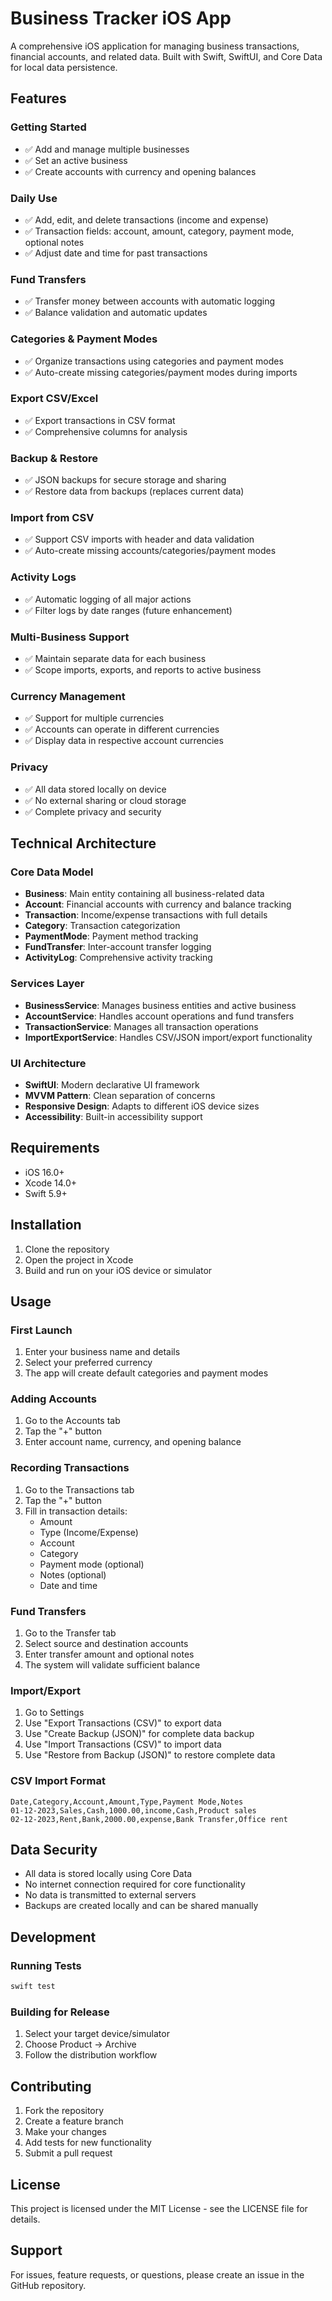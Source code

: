 # Business Tracker iOS App

A comprehensive iOS application for managing business transactions, financial accounts, and related data. Built with Swift, SwiftUI, and Core Data for local data persistence.

## Features

### Getting Started
- ✅ Add and manage multiple businesses
- ✅ Set an active business
- ✅ Create accounts with currency and opening balances

### Daily Use
- ✅ Add, edit, and delete transactions (income and expense)
- ✅ Transaction fields: account, amount, category, payment mode, optional notes
- ✅ Adjust date and time for past transactions

### Fund Transfers
- ✅ Transfer money between accounts with automatic logging
- ✅ Balance validation and automatic updates

### Categories & Payment Modes
- ✅ Organize transactions using categories and payment modes
- ✅ Auto-create missing categories/payment modes during imports

### Export CSV/Excel
- ✅ Export transactions in CSV format
- ✅ Comprehensive columns for analysis

### Backup & Restore
- ✅ JSON backups for secure storage and sharing
- ✅ Restore data from backups (replaces current data)

### Import from CSV
- ✅ Support CSV imports with header and data validation
- ✅ Auto-create missing accounts/categories/payment modes

### Activity Logs
- ✅ Automatic logging of all major actions
- ✅ Filter logs by date ranges (future enhancement)

### Multi-Business Support
- ✅ Maintain separate data for each business
- ✅ Scope imports, exports, and reports to active business

### Currency Management
- ✅ Support for multiple currencies
- ✅ Accounts can operate in different currencies
- ✅ Display data in respective account currencies

### Privacy
- ✅ All data stored locally on device
- ✅ No external sharing or cloud storage
- ✅ Complete privacy and security

## Technical Architecture

### Core Data Model
- **Business**: Main entity containing all business-related data
- **Account**: Financial accounts with currency and balance tracking
- **Transaction**: Income/expense transactions with full details
- **Category**: Transaction categorization
- **PaymentMode**: Payment method tracking
- **FundTransfer**: Inter-account transfer logging
- **ActivityLog**: Comprehensive activity tracking

### Services Layer
- **BusinessService**: Manages business entities and active business
- **AccountService**: Handles account operations and fund transfers
- **TransactionService**: Manages all transaction operations
- **ImportExportService**: Handles CSV/JSON import/export functionality

### UI Architecture
- **SwiftUI**: Modern declarative UI framework
- **MVVM Pattern**: Clean separation of concerns
- **Responsive Design**: Adapts to different iOS device sizes
- **Accessibility**: Built-in accessibility support

## Requirements

- iOS 16.0+
- Xcode 14.0+
- Swift 5.9+

## Installation

1. Clone the repository
2. Open the project in Xcode
3. Build and run on your iOS device or simulator

## Usage

### First Launch
1. Enter your business name and details
2. Select your preferred currency
3. The app will create default categories and payment modes

### Adding Accounts
1. Go to the Accounts tab
2. Tap the "+" button
3. Enter account name, currency, and opening balance

### Recording Transactions
1. Go to the Transactions tab
2. Tap the "+" button
3. Fill in transaction details:
   - Amount
   - Type (Income/Expense)
   - Account
   - Category
   - Payment mode (optional)
   - Notes (optional)
   - Date and time

### Fund Transfers
1. Go to the Transfer tab
2. Select source and destination accounts
3. Enter transfer amount and optional notes
4. The system will validate sufficient balance

### Import/Export
1. Go to Settings
2. Use "Export Transactions (CSV)" to export data
3. Use "Create Backup (JSON)" for complete data backup
4. Use "Import Transactions (CSV)" to import data
5. Use "Restore from Backup (JSON)" to restore complete data

### CSV Import Format
```csv
Date,Category,Account,Amount,Type,Payment Mode,Notes
01-12-2023,Sales,Cash,1000.00,income,Cash,Product sales
02-12-2023,Rent,Bank,2000.00,expense,Bank Transfer,Office rent
```

## Data Security

- All data is stored locally using Core Data
- No internet connection required for core functionality
- No data is transmitted to external servers
- Backups are created locally and can be shared manually

## Development

### Running Tests
```bash
swift test
```

### Building for Release
1. Select your target device/simulator
2. Choose Product → Archive
3. Follow the distribution workflow

## Contributing

1. Fork the repository
2. Create a feature branch
3. Make your changes
4. Add tests for new functionality
5. Submit a pull request

## License

This project is licensed under the MIT License - see the LICENSE file for details.

## Support

For issues, feature requests, or questions, please create an issue in the GitHub repository.